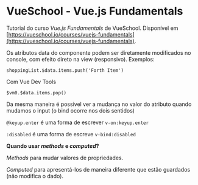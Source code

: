 # VueSchool - Vue.js Fundamentals
Tutorial do curso *Vue.js Fundamentals* de VueSchool.
Disponível em [https://vueschool.io/courses/vuejs-fundamentals](https://vueschool.io/courses/vuejs-fundamentals).

Os atributos data do componente podem ser diretamente modificados no console, com efeito direto na view (responsivo).
Exemplos:

```shoppingList.$data.items.push('Forth Item')```

Com Vue Dev Tools

```$vm0.$data.items.pop()```

Da mesma maneira é possivel ver a mudança no valor do atributo quando mudamos o input (o bind ocorre nos dois sentidos)

`@keyup.enter` é uma forma de escrever `v-on:keyup.enter`

`:disabled` é uma forma de escreve `v-bind:disabled`

**Quando usar *methods* e *computed*?**

*Methods* para mudar valores de propriedades.

*Computed* para apresentá-los de maneira diferente que estão guardados (não modifica o dado).